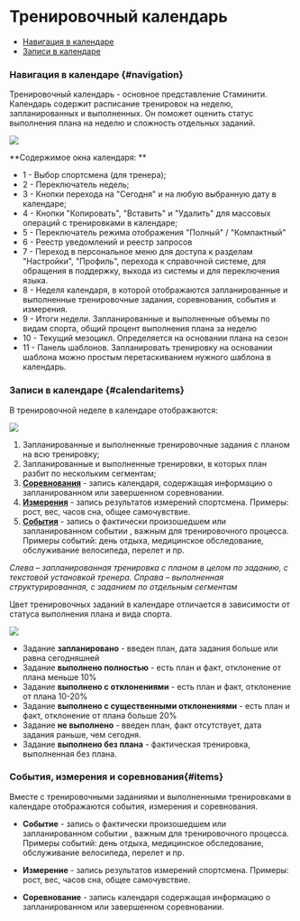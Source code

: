 # Тренировочный календарь

* [Навигация в календаре](#navigation)
* [Записи в календаре](#calendaritems)

### Навигация в календаре {#navigation}
Тренировочный календарь - основное представление Стаминити.  
Календарь содержит расписание тренировок на неделю, запланированных и выполненных. Он поможет оценить статус выполнения плана на неделю и сложность отдельных заданий.


![](https://content.staminity.com/assets/images/_new/calendar/calendar-navigation.png)

**Содержимое окна календаря: **
* 1 - Выбор спортсмена (для тренера);
* 2 - Переключатель недель;
* 3 - Кнопки перехода на "Сегодня" и на любую выбранную дату в календаре;
* 4 - Кнопки "Копировать", "Вставить" и "Удалить" для массовых операций с тренировками в календаре;
* 5 - Переключатель режима отображения "Полный" / "Компактный"
* 6 - Реестр уведомлений и реестр запросов
* 7 - Переход в персональное меню для доступа к разделам "Настройки", "Профиль", перехода к справочной системе, для обращения в поддержку, выхода из системы и для переключения языка.
* 8 - Неделя календаря, в которой отображаются запланированные и выполненные тренировочные задания, соревнования, события и измерения.
* 9 - Итоги недели. Запланированные и выполненные объемы по видам спорта, общий процент выполнения плана за неделю
* 10 - Текущий мезоцикл. Определяется на основании плана на сезон
* 11 - Панель шаблонов. Запланировать тренировку на основании шаблона можно простым перетаскиванием нужного шаблона в календарь.

### Записи в календаре {#calendaritems}

В тренировочной неделе в календаре отображаются:

![](https://content.staminity.com/assets/images/_new/calendar/calendar-calendaritems.png)

1. Запланированные и выполненные тренировочные задания с планом на всю тренировку;
2. Запланированные и выполненные тренировки, в которых план разбит по нескольким сегментам;
3. **[Соревнования](/basics/competition.md)** - запись календаря, содержащая информацию о запланированном или завершенном соревновании.
4. **[Измерения](/basics/create-record.md#measurement)** - запись результатов измерений спортсмена. Примеры: рост, вес, часов сна, общее самочувствие.
5. **[События](/basics/create-record.md#event)** - запись о фактически произошедшем или запланированном событии , важным для тренировочного процесса. Примеры событий: день отдыха, медицинское обследование, обслуживание велосипеда, перелет и пр.


_Слева – запланированная тренировка с планом в целом по заданию, с текстовой установкой тренера. Справа – выполненная структурированная, с заданием по отдельным сегментам_

Цвет тренировочных заданий в календаре отличается в зависимости от статуса выполнения плана и вида спорта.

![](http://content.staminity.com/assets/images/ActivityStatuses.png)
* Задание **запланировано** - введен план, дата задания больше или равна сегодняшней
* Задание **выполнено полностью** - есть план и факт, отклонение от плана меньше 10%
* Задание **выполнено с отклонениями** - есть план и факт, отклонение от плана 10-20%
* Задание **выполнено с существенными отклонениями** - есть план и факт, отклонение от плана больше 20%
* Задание **не выполнено** - введен план, факт отсутствует, дата задания раньше, чем сегодня.
* Задание **выполнено без плана** - фактическая тренировка, выполненная без плана. 

### События, измерения и соревнования{#items}

Вместе с тренировочными заданиями и выполненными тренировками в календаре отображаются события, измерения и соревнования.

* **Событие** - запись о фактически произошедшем или запланированном событии , важным для тренировочного процесса. Примеры событий: день отдыха, медицинское обследование, обслуживание велосипеда, перелет и пр.

* **Измерение** - запись результатов измерений спортсмена. Примеры: рост, вес, часов сна, общее самочувствие.

* **Соревнование** - запись календаря содержащая информацию о запланированном или завершенном соревновании.





